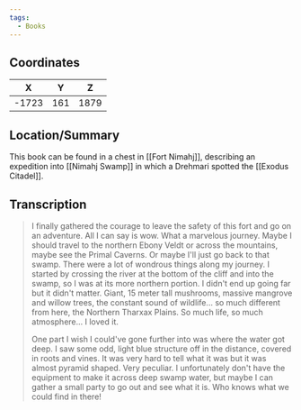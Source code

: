 ```yaml
---
tags:
  - Books
---
```


## Coordinates
| **X** | **Y** | **Z** |
| :---: | :---: | :---: |
| -1723 |  161  | 1879  |

## Location/Summary
This book can be found in a chest in [[Fort Nimahj]], describing an expedition into [[Nimahj Swamp]] in which a Drehmari spotted the [[Exodus Citadel]].

## Transcription
> I finally gathered the courage to leave the safety of this fort and go on an adventure. All I can say is wow. What a marvelous journey. Maybe I should travel to the northern Ebony Veldt or across the mountains, maybe see the Primal Caverns. Or maybe I'll just go back to that swamp. There were a lot of wondrous things along my journey. I started by crossing the river at the bottom of the cliff and into the swamp, so I was at its more northern portion. I didn't end up going far but it didn't matter. Giant, 15 meter tall mushrooms, massive mangrove and willow trees, the constant sound of wildlife... so much different from here, the Northern Tharxax Plains. So much life, so much atmosphere... I loved it.
>
> One part I wish I could've gone further into was where the water got deep. I saw some odd, light blue structure off in the distance, covered in roots and vines. It was very hard to tell what it was but it was almost pyramid shaped. Very peculiar. I unfortunately don't have the equipment to make it across deep swamp water, but maybe I can gather a small party to go out and see what it is. Who knows what we could find in there!


